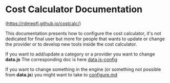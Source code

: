 Cost Calculator Documentation
============
(https://rdmepfl.github.io/costcalc/)

This documentation presents how to configure the cost calculator, it's not dedicated for final user but more for people that wants to update or change the provider or to develop new tools inside the cost calculator.

If you want to add/update a category or a provider you want to change **data.js**
The corresponding doc is here [data.js-config](data.js-config.md)

If you want to change something in the engine (or something not possible from **data.js**) you might want to take to [configure.md](configure.md)

